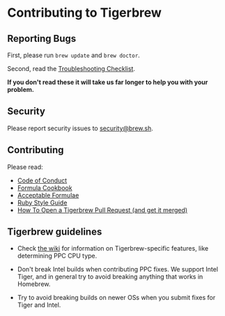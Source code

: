 # Contributing to Tigerbrew
## Reporting Bugs
First, please run `brew update` and `brew doctor`.

Second, read the [Troubleshooting Checklist](https://github.com/mistydemeo/tigerbrew/blob/master/share/doc/homebrew/Troubleshooting.md#troubleshooting).

**If you don't read these it will take us far longer to help you with your problem.**

## Security
Please report security issues to security@brew.sh.

## Contributing
Please read:

* [Code of Conduct](https://github.com/mistydemeo/tigerbrew/blob/master/CODE_OF_CONDUCT.md#code-of-conduct)
* [Formula Cookbook](https://github.com/mistydemeo/tigerbrew/blob/master/share/doc/homebrew/Formula-Cookbook.md)
* [Acceptable Formulae](https://github.com/mistydemeo/tigerbrew/blob/master/share/doc/homebrew/Acceptable-Formulae.md#acceptable-formulae)
* [Ruby Style Guide](https://github.com/styleguide/ruby)
* [How To Open a Tigerbrew Pull Request (and get it merged)](https://github.com/mistydemeo/tigerbrew/blob/master/share/doc/homebrew/How-To-Open-a-Homebrew-Pull-Request-(and-get-it-merged).md#how-to-open-a-tigerbrew-pull-request-and-get-it-merged)

Tigerbrew guidelines
--------------------

* Check [the wiki](https://github.com/mistydemeo/tigerbrew/wiki/Tigerbrew-features) for information on Tigerbrew-specific features, like determining PPC CPU type.

* Don't break Intel builds when contributing PPC fixes. We support Intel Tiger, and in general try to avoid breaking anything that works in Homebrew.

* Try to avoid breaking builds on newer OSs when you submit fixes for Tiger and Intel.
